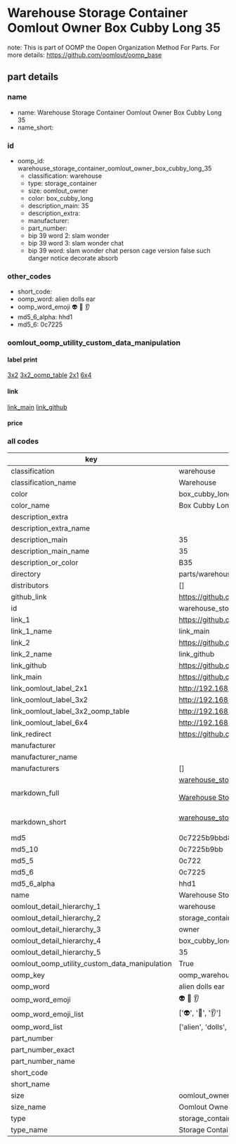# Warehouse Storage Container Oomlout Owner Box Cubby Long 35  

note: This is part of OOMP the Oopen Organization Method For Parts. For more details: https://github.com/oomlout/oomp_base

##  part details
  







### name
* name: Warehouse Storage Container Oomlout Owner Box Cubby Long 35
* name_short: 
### id
* oomp_id: warehouse_storage_container_oomlout_owner_box_cubby_long_35
  * classification: warehouse
  * type: storage_container
  * size: oomlout_owner
  * color: box_cubby_long
  * description_main: 35
  * description_extra: 
  * manufacturer: 
  * part_number: 
  * bip 39 word 2: slam wonder
  * bip 39 word 3: slam wonder chat
  * bip 39 word: slam wonder chat person cage version false such danger notice decorate absorb

### other_codes
* short_code: 
* oomp_word: alien dolls ear
* oomp_word_emoji :alien: :dolls: :ear:
* md5_6_alpha: hhd1
* md5_6: 0c7225






### oomlout_oomp_utility_custom_data_manipulation
#### label print
[3x2](http://192.168.1.245:1112/?label=oomp%20hhd1)
[3x2_oomp_table](http://192.168.1.108:1112/?label=oomp%20hhd1)
[2x1](http://192.168.1.242:1112/?label=oomp%20hhd1)
[6x4](http://192.168.1.55:1112/?label=oomp%20hhd1)    

#### link

[link_main](https://github.com/oomlout/oomlout_oomp_version_1_messy/tree/main/parts/warehouse_storage_container_oomlout_owner_box_cubby_long_35) [link_github](https://github.com/oomlout/oomlout_oomp_version_1_messy/tree/main/parts/warehouse_storage_container_oomlout_owner_box_cubby_long_35)                             

#### price







### all codes 
| key | value |  
| --- | --- |  
| classification | warehouse |  
| classification_name | Warehouse |  
| color | box_cubby_long |  
| color_name | Box Cubby Long |  
| description_extra |  |  
| description_extra_name |  |  
| description_main | 35 |  
| description_main_name | 35 |  
| description_or_color | B35 |  
| directory | parts/warehouse_storage_container_oomlout_owner_box_cubby_long_35 |  
| distributors | [] |  
| github_link | https://github.com/oomlout/oomlout_oomp_part_src/tree/main/parts/warehouse_storage_container_oomlout_owner_box_cubby_long_35 |  
| id | warehouse_storage_container_oomlout_owner_box_cubby_long_35 |  
| link_1 | https://github.com/oomlout/oomlout_oomp_version_1_messy/tree/main/parts/warehouse_storage_container_oomlout_owner_box_cubby_long_35 |  
| link_1_name | link_main |  
| link_2 | https://github.com/oomlout/oomlout_oomp_version_1_messy/tree/main/parts/warehouse_storage_container_oomlout_owner_box_cubby_long_35 |  
| link_2_name | link_github |  
| link_github | https://github.com/oomlout/oomlout_oomp_version_1_messy/tree/main/parts/warehouse_storage_container_oomlout_owner_box_cubby_long_35 |  
| link_main | https://github.com/oomlout/oomlout_oomp_version_1_messy/tree/main/parts/warehouse_storage_container_oomlout_owner_box_cubby_long_35 |  
| link_oomlout_label_2x1 | http://192.168.1.242:1112/?label=oomp%20hhd1 |  
| link_oomlout_label_3x2 | http://192.168.1.245:1112/?label=oomp%20hhd1 |  
| link_oomlout_label_3x2_oomp_table | http://192.168.1.108:1112/?label=oomp%20hhd1 |  
| link_oomlout_label_6x4 | http://192.168.1.55:1112/?label=oomp%20hhd1 |  
| link_redirect | https://github.com/oomlout/oomlout_oomp_version_1_messy/tree/main/parts/warehouse_storage_container_oomlout_owner_box_cubby_long_35 |  
| manufacturer |  |  
| manufacturer_name |  |  
| manufacturers | [] |  
| markdown_full | [warehouse_storage_container_oomlout_owner_box_cubby_long_35](none)<br>[](none)<br>[Warehouse Storage Container Oomlout Owner Box Cubby Long 35](none)<br><br> |  
| markdown_short | [warehouse_storage_container_oomlout_owner_box_cubby_long_35](none)<br><br> |  
| md5 | 0c7225b9bbd86a4bcb101a344dbf4658 |  
| md5_10 | 0c7225b9bb |  
| md5_5 | 0c722 |  
| md5_6 | 0c7225 |  
| md5_6_alpha | hhd1 |  
| name | Warehouse Storage Container Oomlout Owner Box Cubby Long 35 |  
| oomlout_detail_hierarchy_1 | warehouse |  
| oomlout_detail_hierarchy_2 | storage_container |  
| oomlout_detail_hierarchy_3 | owner |  
| oomlout_detail_hierarchy_4 | box_cubby_long |  
| oomlout_detail_hierarchy_5 | 35 |  
| oomlout_oomp_utility_custom_data_manipulation | True |  
| oomp_key | oomp_warehouse_storage_container_oomlout_owner_box_cubby_long_35 |  
| oomp_word | alien dolls ear |  
| oomp_word_emoji | :alien: :dolls: :ear: |  
| oomp_word_emoji_list | [':alien:', ':dolls:', ':ear:'] |  
| oomp_word_list | ['alien', 'dolls', 'ear'] |  
| part_number |  |  
| part_number_exact |  |  
| part_number_name |  |  
| short_code |  |  
| short_name |  |  
| size | oomlout_owner |  
| size_name | Oomlout Owner |  
| type | storage_container |  
| type_name | Storage Container |  
